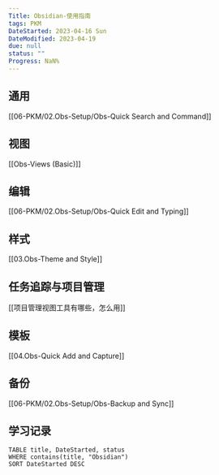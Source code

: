 ```yaml
---
Title: Obsidian-使用指南
tags: PKM
DateStarted: 2023-04-16 Sun
DateModified: 2023-04-19
due: null
status: ""
Progress: NaN%
---
```


## 通用

[[06-PKM/02.Obs-Setup/Obs-Quick Search and Command]]

## 视图

[[Obs-Views (Basic)]]

## 编辑

[[06-PKM/02.Obs-Setup/Obs-Quick Edit and Typing]]

## 样式

[[03.Obs-Theme and Style]]

## 任务追踪与项目管理

[[项目管理视图工具有哪些，怎么用]]

## 模板

[[04.Obs-Quick Add and Capture]]

## 备份

[[06-PKM/02.Obs-Setup/Obs-Backup and Sync]]

## 学习记录

```dataview
TABLE title, DateStarted, status
WHERE contains(title, "Obsidian")
SORT DateStarted DESC
```
